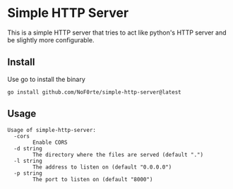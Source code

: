 # Simple HTTP Server
This is a simple HTTP server that tries to act like python's HTTP server and be slightly more configurable.

## Install
Use go to install the binary
```
go install github.com/NoF0rte/simple-http-server@latest
```

## Usage
```
Usage of simple-http-server:
  -cors
    	Enable CORS
  -d string
    	The directory where the files are served (default ".")
  -l string
    	The address to listen on (default "0.0.0.0")
  -p string
    	The port to listen on (default "8000")

```